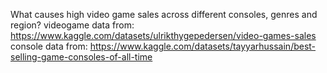 What causes high video game sales across different consoles, genres and region?
videogame data from: https://www.kaggle.com/datasets/ulrikthygepedersen/video-games-sales
console data from: https://www.kaggle.com/datasets/tayyarhussain/best-selling-game-consoles-of-all-time